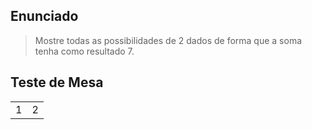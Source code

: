 ## Enunciado

> Mostre todas as possibilidades de 2 dados de forma que a soma tenha como resultado 7.

## Teste de Mesa

| | |
| --- | --- |
| 1 | 2 |